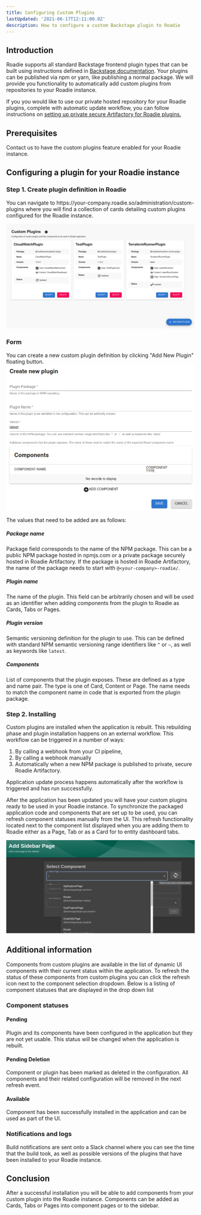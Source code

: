 ```yaml
---
title: Configuring Custom Plugins
lastUpdated: '2021-06-17T12:11:00.0Z'
description: How to configure a custom Backstage plugin to Roadie
---
```


## Introduction

Roadie supports all standard Backstage frontend plugin types that can be built using instructions defined in [Backstage documentation][backstage-plugin-documentation]. Your plugins can be published via npm or yarn, like publishing a normal package. We will provide you functionality to automatically add custom plugins from repositories to your Roadie instance.

If you you would like to use our private hosted repository for your Roadie plugins, complete with automatic update workflow, you can follow instructions on [setting up private secure Artifactory for Roadie plugins.](/docs/custom-plugins/artifactory/)

## Prerequisites

Contact us to have the custom plugins feature enabled for your Roadie instance.

## Configuring a plugin for your Roadie instance

### Step 1. Create plugin definition in Roadie

You can navigate to h<gatsbyhack>tt</gatsbyhack>ps://your-company.roadie.so/administration/custom-plugins where you will find a collection of cards detailing custom plugins configured for the Roadie instance.

![custom_plugins_page](custom_plugins_page.png)

### Form

You can create a new custom plugin definition by clicking "Add New Plugin" floating button.
![custom_plugin_form](custom_plugin_form.png)

The values that need to be added are as follows:

##### Package name
Package field corresponds to the name of the NPM package. This can be a public NPM package hosted in npmjs.com or a private package securely hosted in Roadie Artifactory. If the package is hosted in Roadie Artifactory, the name of the package needs to start with `@<your-company>-roadie/`.


##### Plugin name
The name of the plugin. This field can be arbitrarily chosen and will be used as an identifier when adding components from the plugin to Roadie as Cards, Tabs or Pages.


##### Plugin version
Semantic versioning definition for the plugin to use. This can be defined with standard NPM semantic versioning range identifiers like `^` or `~`, as well as keywords like `latest`.


##### Components
List of components that the plugin exposes. These are defined as a type and name pair. The type is one of Card, Content or Page. The name needs to match the component name in code that is exported from the plugin package.


### Step 2. Installing

Custom plugins are installed when the application is rebuilt.  This rebuilding phase and plugin installation happens on an external workflow. This workflow can be triggered in a number of ways:
1. By calling a webhook from your CI pipeline,
2. By calling a webhook manually
3. Automatically when a new NPM package is published to private, secure Roadie Artifactory.

Application update process happens automatically after the workflow is triggered and has run successfully.

After the application has been updated you will have your custom plugins ready to be used in your Roadie instance. To synchronize the packaged application code and components that are set up to be used, you can refresh component statuses manually from the UI. This refresh functionality located next to the component list displayed when you are adding them to Roadie either as a Page, Tab or as a Card for to entity dashboard tabs.

![custom_plugin_component_refresh](custom_plugin_component_refresh.png)

## Additional information


Components from custom plugins are available in the list of dynamic
UI components with their current status within the application. To
refresh the status of these components from custom plugins you can
click the refresh icon next to the component selection dropdown. Below is a listing of component statuses that are displayed in the drop down list



### Component statuses

#### Pending

Plugin and its components have been configured in the application
but they are not yet usable. This status will be changed when the
application is rebuilt.


#### Pending Deletion

Component or plugin has been marked as deleted in the configuration.
All components and their related configuration will be removed in
the next refresh event.

#### Available

Component has been successfully installed in the application and can
be used as part of the UI.


### Notifications and logs

Build notifications are sent onto a Slack channel where you can see the time that the build took, as well as possible versions of the plugins that have been installed to your Roadie instance.

## Conclusion

After a successful installation you will be able to add components from your custom plugin into the Roadie instance. Components can be added as Cards, Tabs or Pages into component pages or to the sidebar.

[backstage-plugin-documentation]: https://backstage.io/docs/plugins/create-a-plugin
